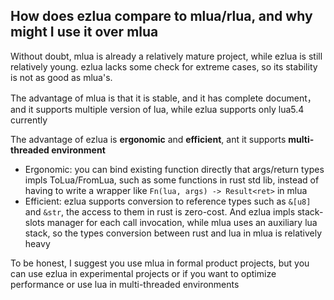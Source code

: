
## How does ezlua compare to mlua/rlua, and why might I use it over mlua

Without doubt, mlua is already a relatively mature project, while ezlua is still relatively young. ezlua lacks some check for extreme cases, so its stability is not as good as mlua's.

The advantage of mlua is that it is stable, and it has complete document， and it supports multiple version of lua, while ezlua supports only lua5.4 currently

The advantage of ezlua is **ergonomic** and **efficient**, ant it supports **multi-threaded environment**

- Ergonomic: you can bind existing function directly that args/return types impls ToLua/FromLua, such as some functions in rust std lib, instead of having to write a wrapper like `Fn(lua, args) -> Result<ret>` in mlua
- Efficient: ezlua supports conversion to reference types such as `&[u8]` and `&str`, the access to them in rust is zero-cost. And ezlua impls stack-slots manager for each call invocation, while mlua uses an auxiliary lua stack, so the types conversion between rust and lua in mlua is relatively heavy

To be honest, I suggest you use mlua in formal product projects, but you can use ezlua in experimental projects or if you want to optimize performance or use lua in multi-threaded environments
